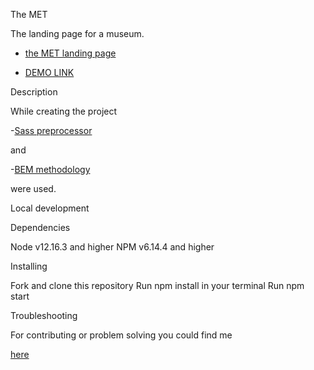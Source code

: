 The MET

The landing page for a museum.

- [the MET landing page](https://www.figma.com/file/lSR1m42L9YwzQwzzxKwHpw/THE-MET?node-id=0%3A1)

- [DEMO LINK](https://Ol-Lav.github.io/layout_met/)

Description

While creating the project

-[Sass preprocessor](https://sass-lang.com)

and

-[BEM methodology](https://en.bem.info/methodology/)

were used.


Local development

Dependencies

Node v12.16.3 and higher
NPM v6.14.4 and higher

Installing

Fork and clone this repository
Run npm install in your terminal
Run npm start

Troubleshooting

For contributing or problem solving you could find me

[here](https://github.com/Ol-Lav)


